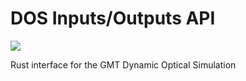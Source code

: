 # DOS Inputs/Outputs API

<a href="https://rconan.github.io/dosio">
	<img style="display: inline! important" src="https://img.shields.io/badge/docs-main-green.svg"></img>
</a>

Rust interface for the GMT Dynamic Optical Simulation
